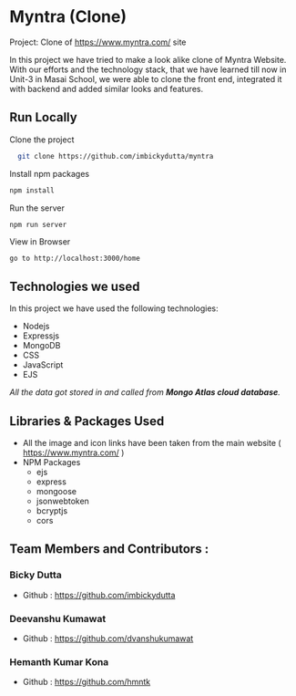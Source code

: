 
# Myntra (Clone)

Project: Clone of https://www.myntra.com/ site

In this project we have tried to make a look alike clone of Myntra Website. With our efforts and the technology stack, that we have learned till now in Unit-3 in Masai School, we were able to clone the front end, integrated it with backend and added similar looks and features.

## Run Locally

Clone the project

```bash
  git clone https://github.com/imbickydutta/myntra
```

Install npm packages

```bash
npm install
```

Run the server
```bash
npm run server
```

View in Browser
```
go to http://localhost:3000/home
```

## Technologies we used

In this project we have used the following technologies:

- Nodejs
- Expressjs
- MongoDB
- CSS
- JavaScript
- EJS

*All the data got stored in and called from **Mongo Atlas cloud database**.*

## Libraries & Packages Used

- All the image and icon links have been taken from the main website ( https://www.myntra.com/ )
- NPM Packages
    - ejs
    - express
    - mongoose
    - jsonwebtoken
    - bcryptjs
    - cors

## Team Members and Contributors :
### Bicky Dutta
- Github : https://github.com/imbickydutta

### Deevanshu Kumawat
- Github : https://github.com/dvanshukumawat

### Hemanth Kumar Kona
- Github : https://github.com/hmntk






  
